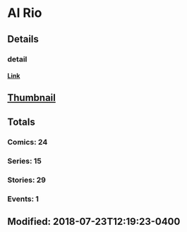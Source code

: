 # Al  Rio 
## Details
### detail
#### [Link](http://marvel.com/comics/creators/1137/al_rio?utm_campaign=apiRef&utm_source=225578a89fc76f3d20fbffda5d17a88d)
## [Thumbnail](http://i.annihil.us/u/prod/marvel/i/mg/3/90/4c361285d7a66.jpg)
## Totals
### Comics: 24
### Series: 15
### Stories: 29
### Events: 1
## Modified: 2018-07-23T12:19:23-0400